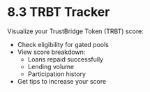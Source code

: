 # 8.3 TRBT Tracker

Visualize your TrustBridge Token (TRBT) score:
- Check eligibility for gated pools
- View score breakdown:
  - Loans repaid successfully
  - Lending volume
  - Participation history
- Get tips to increase your score